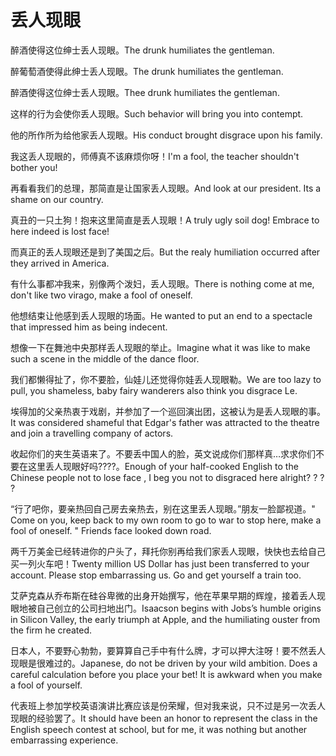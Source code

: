 # 丢人现眼

<p><span class="chinese">醉酒使得这位绅士丢人现眼。</span><span class="english">The drunk humiliates the gentleman.</span></p>

<p><span class="chinese">醉葡萄酒使得此绅士丢人现眼。</span><span class="english">The drunk humiliates the gentleman.</span></p>

<p><span class="chinese">醉酒使得这位绅士丢人现眼。</span><span class="english">Thee drunk humiliates the gentleman.</span></p>

<p><span class="chinese">这样的行为会使你丢人现眼。</span><span class="english">Such behavior will bring you into contempt.</span></p>

<p><span class="chinese">他的所作所为给他家丢人现眼。</span><span class="english">His conduct brought disgrace upon his family.</span></p>

<p><span class="chinese">我这丢人现眼的，师傅真不该麻烦你呀！</span><span class="english">I'm a fool, the teacher shouldn't bother you!</span></p>

<p><span class="chinese">再看看我们的总理，那简直是让国家丢人现眼。</span><span class="english">And look at our president. Its a shame on our country.</span></p>

<p><span class="chinese">真丑的一只土狗！抱来这里简直是丢人现眼！</span><span class="english">A truly ugly soil dog! Embrace to here indeed is lost face!</span></p>

<p><span class="chinese">而真正的丢人现眼还是到了美国之后。</span><span class="english">But the realy humiliation occurred after they arrived in America.</span></p>

<p><span class="chinese">有什么事都冲我来，别像两个泼妇，丢人现眼。</span><span class="english">There is nothing come at me, don't like two virago, make a fool of oneself.</span></p>

<p><span class="chinese">他想结束让他感到丢人现眼的场面。</span><span class="english">He wanted to put an end to a spectacle that impressed him as being indecent.</span></p>

<p><span class="chinese">想像一下在舞池中央那样丢人现眼的举止。</span><span class="english">Imagine what it was like to make such a scene in the middle of the dance floor.</span></p>

<p><span class="chinese">我们都懒得扯了，你不要脸，仙娃儿还觉得你娃丢人现眼勒。</span><span class="english">We are too lazy to pull, you shameless, baby fairy wanderers also think you disgrace Le.</span></p>

<p><span class="chinese">埃得加的父亲热衷于戏剧，并参加了一个巡回演出团，这被认为是丢人现眼的事。</span><span class="english">It was considered shameful that Edgar's father was attracted to the theatre and join a travelling company of actors.</span></p>

<p><span class="chinese">收起你们的夹生英语来了。不要丢中国人的脸，英文说成你们那样真…求求你们不要在这里丢人现眼好吗????。</span><span class="english">Enough of your half-cooked English to the Chinese people not to lose face , I beg you not to disgraced here alright? ? ? ?</span></p>

<p><span class="chinese">“行了吧你，要亲热回自己房去亲热去，别在这里丢人现眼。”朋友一脸鄙视道。</span><span class="english">" Come on you, keep back to my own room to go to war to stop here, make a fool of oneself. " Friends face looked down road.</span></p>

<p><span class="chinese">两千万美金已经转进你的户头了，拜托你别再给我们家丢人现眼，快快也去给自己买一列火车吧！</span><span class="english">Twenty million US Dollar has just been transferred to your account. Please stop embarrassing us. Go and get yourself a train too.</span></p>

<p><span class="chinese">艾萨克森从乔布斯在硅谷卑微的出身开始撰写，他在苹果早期的辉煌，接着丢人现眼地被自己创立的公司扫地出门。</span><span class="english">Isaacson begins with Jobs’s humble origins in Silicon Valley, the early triumph at Apple, and the humiliating ouster from the firm he created.</span></p>

<p><span class="chinese">日本人，不要野心勃勃，要算算自己手中有什么牌，才可以押大注呀！要不然丢人现眼是很难过的。</span><span class="english">Japanese, do not be driven by your wild ambition. Does a careful calculation before you place your bet! It is awkward when you make a fool of yourself.</span></p>

<p><span class="chinese">代表班上参加学校英语演讲比赛应该是份荣耀，但对我来说，只不过是另一次丢人现眼的经验罢了。</span><span class="english">It should have been an honor to represent the class in the English speech contest at school, but for me, it was nothing but another embarrassing experience.</span></p>

